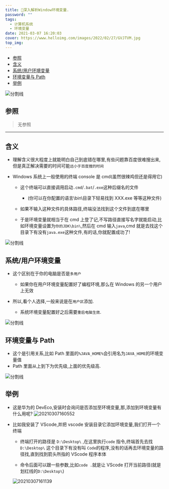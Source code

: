 ```yaml
---
title: 🎇深入解析Window环境变量.
password: ""
tags:
  - 计算机系统
  - 环境变量
date: 2021-03-07 16:20:03
cover: https://www.helloimg.com/images/2022/02/27/GVJTVM.jpg
top_img:
---
```


<!--
 * @?: *********************************************************************
 * @Author: Weidows
 * @LastEditors: Weidows
 * @LastEditTime: 2022-02-27 16:27:12
 * @FilePath: \Blog-private\source\_posts\system\深入环境变量.md
 * @Description:
 * @!: *********************************************************************
-->

- [参照](#参照)
- [含义](#含义)
- [系统/用户环境变量](#系统用户环境变量)
- [环境变量与 Path](#环境变量与-path)
- [举例](#举例)

<a>![分割线](https://cdn.jsdelivr.net/gh/Weidows/Images/img/divider.png)</a>

## 参照

> 无参照

---

## 含义

- 理解含义很大程度上就能明白自己到底错在哪里,有些问题靠百度很难搜出来,但是真正解决需要的时间可能`远小于百度搜的时间`

- Windows 系统上一般使用的终端 console 是 cmd(虽然很辣鸡但还是得用它)

  - 这个终端可以直接调用启动`.cmd`/`.bat`/`.exe`这种后缀名的文件

    - (你可以在你配置的语言\bin\目录下轻易找到 XXX.exe 等等这种文件)

  - 如果不输入这种文件的具体路径,终端没法找到这个文件到底在哪里

  - 于是环境变量就相当于在 cmd 上登了记,不写路径直接写名字就能启动,比如环境变量设置为`你的JDK\bin\`,然后在 cmd 输入`java`,cmd 就是去找这个目录下有没有`java.exe`这种文件,有的话,你就配置成功了!

<a>![分割线](https://cdn.jsdelivr.net/gh/Weidows/Images/img/divider.png)</a>

## 系统/用户环境变量

- 这个区别在于你的电脑是否是`多用户`

  - 如果你在用户环境变量配置好了编程环境,那么在 Windows 的另一个用户上无效

- 所以,看个人选择,一般来说是在`用户区`添加.

  - 系统环境变量配置好之后需要`重启电脑生效`.

<a>![分割线](https://cdn.jsdelivr.net/gh/Weidows/Images/img/divider.png)</a>

## 环境变量与 Path

- 这个是引用关系,比如 Path 里面的`%JAVA_HOME%`会引用名为`JAVA_HOME`的环境变量值
- Path 里面从上到下为优先级,上面的优先级高.

<a>![分割线](https://cdn.jsdelivr.net/gh/Weidows/Images/img/divider.png)</a>

## 举例

- 这是华为的 DevEco,安装时会询问是否添加至环境变量,那,添加到环境变量有什么用呢?
  <img src="https://www.helloimg.com/images/2022/02/27/GVsqxD.png" alt="20210307160552" />

- 比如我安装了 VScode,并把 vscode 安装目录它添加环境变量,我们打开一个终端

  - 终端打开的路径是 `D:\Desktop\` ,在这里执行`code` 指令,终端首先去找 `D:\Desktop\` 这个目录下有没有叫 `Code`的程序,没有的话再去环境变量的路径找,直到找到箭头所指的 VScode 程序本体

  - 命令后面可以跟一些参数,比如`code .`就是让 VScode 打开当前路径(就是划红线的`D:\Desktop\`)

  <img src="https://www.helloimg.com/images/2022/02/27/GVsmaQ.png" alt="20210307161139" />
